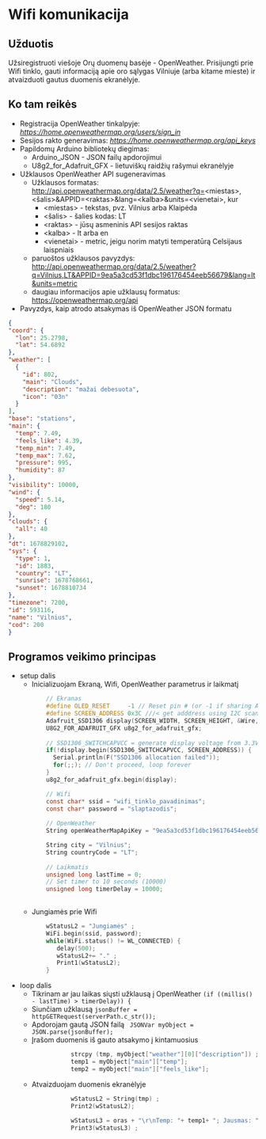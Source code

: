 # Wifi komunikacija

## Užduotis

Užsiregistruoti viešoje Orų duomenų basėje - OpenWeather. Prisijungti prie Wifi tinklo, gauti informaciją apie oro sąlygas Vilniuje (arba kitame mieste) ir atvaizduoti gautus duomenis ekranėlyje.

## Ko tam reikės

 - Registracija OpenWeather tinkalpyje: *https://home.openweathermap.org/users/sign_in*
 - Sesijos rakto generavimas: *https://home.openweathermap.org/api_keys*
 - Papildomų Arduino bibliotekų diegimas: 
     - Arduino_JSON - JSON failų apdorojimui
     - U8g2_for_Adafruit_GFX - lietuviškų raidžių rašymui ekranėlyje
 - Užklausos OpenWeather API sugeneravimas
     - Užklausos formatas: http://api.openweathermap.org/data/2.5/weather?q=<miestas\>,\<šalis\>&APPID=\<raktas\>&lang=\<kalba\>&units=\<vienetai\>, kur 
         - \<miestas\> - tekstas, pvz. Vilnius arba Klaipėda
         - \<šalis\> - šalies kodas: LT
         - \<raktas\> - jūsų asmeninis API sesijos raktas
         - \<kalba\> - lt arba en
         - \<vienetai\> - metric, jeigu norim matyti temperatūrą Celsijaus laispniais
     - paruoštos užklausos pavyzdys: http://api.openweathermap.org/data/2.5/weather?q=Vilnius,LT&APPID=9ea5a3cd53f1dbc196176454eeb56679&lang=lt&units=metric
     - daugiau informacijos apie užklausų formatus: https://openweathermap.org/api
  - Pavyzdys, kaip atrodo atsakymas iš OpenWeather JSON formatu
  ``` JSON
  {
  "coord": {
    "lon": 25.2798,
    "lat": 54.6892
  },
  "weather": [
    {
      "id": 802,
      "main": "Clouds",
      "description": "mažai debesuota",
      "icon": "03n"
    }
  ],
  "base": "stations",
  "main": {
    "temp": 7.49,
    "feels_like": 4.39,
    "temp_min": 7.49,
    "temp_max": 7.62,
    "pressure": 995,
    "humidity": 87
  },
  "visibility": 10000,
  "wind": {
    "speed": 5.14,
    "deg": 180
  },
  "clouds": {
    "all": 40
  },
  "dt": 1678829102,
  "sys": {
    "type": 1,
    "id": 1883,
    "country": "LT",
    "sunrise": 1678768661,
    "sunset": 1678810734
  },
  "timezone": 7200,
  "id": 593116,
  "name": "Vilnius",
  "cod": 200
}
  ```

## Programos veikimo principas

 - setup dalis
     - Inicializuojam Ekraną, Wifi, OpenWeather parametrus ir laikmatį
       ```C
           // Ekranas
           #define OLED_RESET     -1 // Reset pin # (or -1 if sharing Arduino reset pin)
           #define SCREEN_ADDRESS 0x3C ///< get adddress using I2C scanner
           Adafruit_SSD1306 display(SCREEN_WIDTH, SCREEN_HEIGHT, &Wire, OLED_RESET);
           U8G2_FOR_ADAFRUIT_GFX u8g2_for_adafruit_gfx;
          
           // SSD1306_SWITCHCAPVCC = generate display voltage from 3.3V internally
           if(!display.begin(SSD1306_SWITCHCAPVCC, SCREEN_ADDRESS)) {
             Serial.println(F("SSD1306 allocation failed"));
             for(;;); // Don't proceed, loop forever
           }
           u8g2_for_adafruit_gfx.begin(display);

           // Wifi
           const char* ssid = "wifi_tinklo_pavadinimas";
           const char* password = "slaptazodis";
           
           // OpenWeather
           String openWeatherMapApiKey = "9ea5a3cd53f1dbc196176454eeb56679";

           String city = "Vilnius";
           String countryCode = "LT";
           
           // Laikmatis
           unsigned long lastTime = 0;
           // Set timer to 10 seconds (10000)
           unsigned long timerDelay = 10000;
           
       ```    
     - Jungiamės prie Wifi
       ```C       
           wStatusL2 = "Jungiamės" ;
           WiFi.begin(ssid, password);
           while(WiFi.status() != WL_CONNECTED) {
              delay(500);
              wStatusL2+= "." ;
              Print1(wStatusL2);
           }       
       ```
 - loop dalis
     - Tikrinam ar jau laikas siųsti užklausą į OpenWeather ``` (if ((millis() - lastTime) > timerDelay)) { ```
     - Siunčiam užklausą ``` jsonBuffer = httpGETRequest(serverPath.c_str()); ```
     - Apdorojam gautą JSON failą ```  JSONVar myObject = JSON.parse(jsonBuffer); ```
     - Įrašom duomenis iš gauto atsakymo į kintamuosius
       ```C       strcpy (tmp, myObject["name"]) ;
                  strcpy (tmp, myObject["weather"][0]["description"]) ;
                  temp1 = myObject["main"]["temp"];
                  temp2 = myObject["main"]["feels_like"]; 
       ```
     - Atvaizduojam duomenis ekranėlyje
       ```C
                  wStatusL2 = String(tmp) ;
                  Print2(wStatusL2); 
                  
                  wStatusL3 = oras + "\r\nTemp: "+ temp1+ "; Jausmas: "+temp2 ;
                  Print3(wStatusL3) ;
       ```
